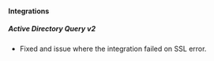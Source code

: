 
#### Integrations
##### Active Directory Query v2
- Fixed and issue where the integration failed on SSL error.
